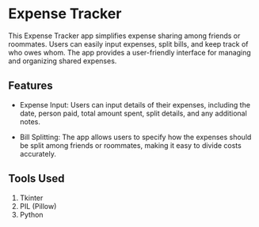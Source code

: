 
# Expense Tracker
This Expense Tracker app simplifies expense sharing among friends or roommates. Users can easily input expenses, split bills, and keep track of who owes whom. The app provides a user-friendly interface for managing and organizing shared expenses.

## Features
- Expense Input: Users can input details of their expenses, including the date, person paid, total amount spent, split details, and any additional notes.

- Bill Splitting: The app allows users to specify how the expenses should be split among friends or roommates, making it easy to divide costs accurately.
## Tools Used
1. Tkinter
2. PIL (Pillow)
3. Python
